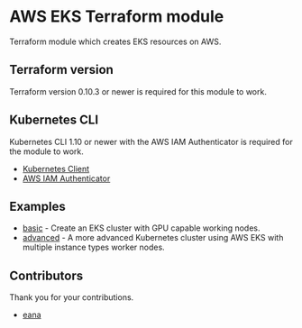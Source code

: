 # AWS EKS Terraform module
Terraform module which creates EKS resources on AWS.

## Terraform version
Terraform version 0.10.3 or newer is required for this module to work.

## Kubernetes CLI
Kubernetes CLI 1.10 or newer with the AWS IAM Authenticator is required for the module to work.

* [Kubernetes Client](https://kubernetes.io/docs/imported/release/notes/#client-binaries)
* [AWS IAM Authenticator](https://github.com/kubernetes-sigs/aws-iam-authenticator)

## Examples
* [basic](https://github.com/howdio/terraform-aws-eks/tree/master/examples/basic) - Create an EKS cluster with GPU capable working nodes.
* [advanced](https://github.com/howdio/terraform-aws-eks/tree/master/examples/advanced) - A more advanced Kubernetes cluster using AWS EKS with multiple instance types worker nodes.

## Contributors
Thank you for your contributions.

* [eana](https://github.com/eana)
